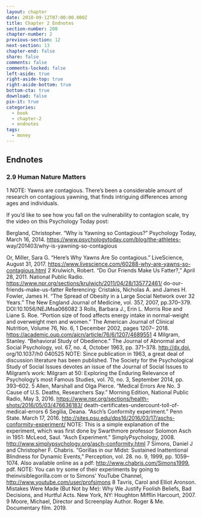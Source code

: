 ```yaml
---
layout: chapter
date: 2018-09-12T07:00:00.000Z
title: Chapter 2 Endnotes
section-number: 200
chapter-number: 2
previous-section: 12
next-section: 13
chapter-end: false
share: false
comments: false
comments-locked: false
left-aside: true
right-aside-top: true
right-aside-bottom: true
bottom-cta: true
download: false
pin-it: true
categories:
  - book
  - chapter-2
  - endnotes
tags:
  - money
---
```


## Endnotes

### 2.9 Human Nature Matters

1 NOTE: Yawns are contagious. There’s been a considerable amount of research on
contagious yawning, that finds intriguing differences among ages and individuals. 

If you’d like to see how you fall on the vulnerability to contagion scale, try the video on this Psychology Today post:

Bergland, Christopher. “Why is Yawning so Contagious?” Psychology Today,
March 16, 2014. https://www.psychologytoday.com/blog/the-athletes-
way/201403/why-is-yawning-so-contagious

Or, Miller, Sara G. “Here’s Why Yawns Are So contagious.” LiveScience, August 31, 2017. https://www.livescience.com/60288-why-are-yawns-so-contagious.html
      2 Krulwich, Robert. “Do Our Friends Make Us Fatter?,” April 28, 2011. National
      Public Radio. https://www.npr.org/sections/krulwich/2011/04/28/135772461/
      do-our-friends-make-us-fatter
      Referencing: Cristakis, Nicholas A. and James H. Fowler, James H. “The Spread of Obesity in a Large Social Network over 32 Years.” The New England Journal of
      Medicine, vol. 357, 2007, pp.370–379. DOI:10.1056/NEJMsa066082
      3 Rolls, Barbara J., Erin L. Morris Roe and Liane S. Roe. “Portion size of food affects
      energy intake in normal-weight and overweight men and women.” The American
      Journal of Clinical Nutrition, Volume 76, No. 6, 1 December 2002, pages 1207–
2018. https://academic.oup.com/ajcn/article/76/6/1207/4689551
      4 Milgram, Stanley. “Behavioral Study of Obedience.” The Journal of Abnormal
      and Social Psychology, vol. 67, no. 4, October 1963, pp. 371–378. <http://dx.doi.>
      org/10.1037/h0 040525
      NOTE: Since publication in 1963, a great deal of discussion literature has been
      published. The Society for the Psychological Study of Social Issues devotes an issue
      of the Journal of Social Issues to Milgram’s work: Milgram at 50: Exploring the
      Enduring Relevance of Psychology’s most Famous Studies, vol. 70, no. 3, September
      2014, pp. 393–602.
      5 Allen, Marshall and Olga Pierce. “Medical Errors Are No. 3 Cause of U.S. Deaths,
      Researchers Say.” Morning Edition, National Public Radio, May 3, 2016.
      https://www.npr.org/sections/health-shots/2016/05/03/476636183/
      death-certificates-undercount-toll-of-medical-errors
      6 Segilia, Deana. “Asch’s Conformity experiment.” Penn State. March 17, 2016.
      <http://sites.psu.edu/dps16/2016/03/17/aschs-conformity-experiment/>
      NOTE: This is a simple explanation of the experiment, which was first done by
      Swarthmore professor Solomon Asch in 1951: McLeod, Saul. “Asch Experiment.”
      SimplyPsychology, 2008. <http://www.simplypsychology.org/asch-conformity.html>
      7 Simons, Daniel J and Christopher F. Chabris. “Gorillas in our Midst: Sustained
      Inattentional Blindness for Dynamic Events,” Perception, vol. 28. no. 9, 1999, pp.
      1059–1074. Also available online as a pdf: <http://www.chabris.com/Simons1999.>
      pdf.
      NOTE: You can try some of their experiments by going to theinvisiblegorilla.com or
      to Simons’ YouTube Channel, <http://www.youtube.com/user/profsimons>
      8 Tavris, Carol and Elliot Aronson. Mistakes Were Made (But Not by Me): Why We
      Justify Foolish Beliefs, Bad Decisions, and Hurtful Acts. New York, NY: Houghton
      Mifflin Harcourt, 2007.
      9 Moore, Michael, Director and Screenplay Author. Roger & Me. Documentary film.
2019.
